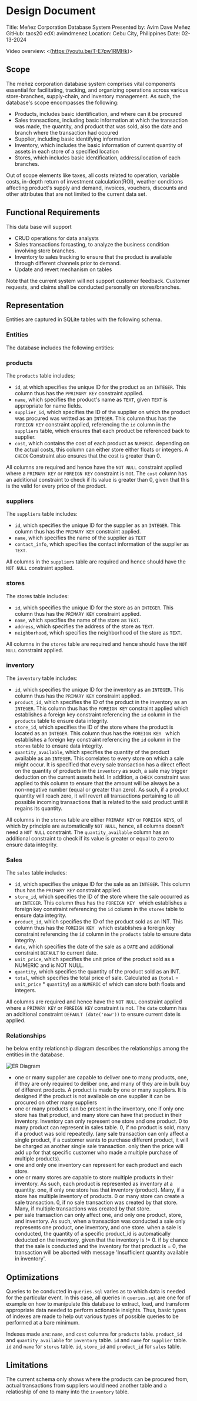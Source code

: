 # Design Document

Title: Meñez Corporation Database System
Presented by: Avim Dave Meñez
GitHub: tacs20
edX: avimdmenez
Location: Cebu City, Philippines
Date: 02-13-2024

Video overview: <(https://youtu.be/T-E7pw1RMHk)>

## Scope

The meñez corporation database system comprises vital components essential for facilitating, tracking, and organizing operations across various store-branches, supply-chain, and inventory management. As such, the database's scope encompasses the following:

* Products, includes basic identification, and where can it be procured
* Sales transactions, including basic information at which the transaction was made, the quantity, and product that was sold, also the date and branch where the transaction had occured
* Supplier, including basic identifying information
* Inventory, which includes the basic information of current quantity of assets in each store of a specified location
* Stores, which includes basic identification, address/location of each branches.

Out of scope elements like taxes, all costs related to operation, variable costs, in-depth return of investment calculation(ROI), weather conditions affecting product's supply and demand, invoices, vouchers, discounts and other attributes that are not limited to the current data set.

## Functional Requirements

This data base will support

* CRUD operations for data analysts
* Sales transactions forcasting, to analyze the business condition involving store branches.
* Inventory to sales tracking to ensure that the product is available through different channels prior to demand.
* Update and revert mechanism on tables

Note that the current system will not support customer feedback. Customer requests, and claims shall be conducted personally on stores/branches.

## Representation

Entities are captured in SQLite tables with the following schema.

### Entities
The database includes the following entities:

### products
The `products` table includes;
* `id`, at which specifies the unique ID for the product as an `INTEGER`. This column thus has the `PPRIMARY KEY` constraint applied.
* `name`, which specifies the product's name as `TEXT`, given `TEXT` is appropriate for name fields.
* `supplier_id`, which specifies the ID of the supplier on which the product was procured was writted as an `INTEGER`. This column thus has the `FOREIGN KEY` constraint applied, referencing the `id` column in the `suppliers` table, which ensures that each product be referenced back to supplier.
* `cost`, which contains the cost of each product as `NUMERIC`. depending on the actual costs, this column can either store either floats or integers. A `CHECK` Constraint also ensures that the cost is greater than 0.

All columns are required and hence have the `NOT NULL` constraint applied where a `PRIMARY KEY` or `FOREIGN KEY` constraint is not. The `cost` column has an additional constraint to check if its value is greater than 0, given that this is the valid for every price of the product.

### suppliers
The `suppliers` table includes:
* `id`, which specifies the unique ID for the supplier as an `INTEGER`. This column thus has the `PRIMARY KEY` constraint applied.
* `name`, which specifies the name of the supplier as `TEXT`
* `contact_info`, which specifies the contact information of the supplier as `TEXT`.

All columns in the `suppliers` table are required and hence should have the `NOT NULL` constraint applied.

### stores
The stores table includes:

* `id`, which specifies the unique ID for the store as an `INTEGER`. This column thus has the `PRIMARY KEY` constraint applied.
* `name`, which specifies the name of the store as `TEXT`.
* `address`, which specifies the address of the store as `TEXT`.
* `neighborhood`, which specifies the neighborhood of the store as `TEXT`.

All columns in the `stores` table are required and hence should have the `NOT NULL` constraint applied.

### inventory
The `inventory` table includes:

* `id`, which specifies the unique ID for the inventory as an `INTEGER`. This column thus has the `PRIMARY KEY` constraint applied.
* `product_id`, which specifies the ID of the product in the inventory as an `INTEGER`. This column thus has the `FOREIGN KEY` constraint applied which establishes a foreign key constraint referencing the `id` column in the `products` table to ensure data integrity.
* `store_id`, which specifies the ID of the store where the product is located as an `INTEGER`. This column thus has the `FOREIGN KEY ` which establishes a foreign key constraint referencing the `id` column in the `stores` table to ensure data integrity.
* `quantity_available`, which specifies the quantity of the product available as an `INTEGER`. This correlates to every store on which a sale might occur. It is specified that every sale transaction has a direct effect on the quantity of products in the `inventory` as such, a sale may trigger deduction on the current assets held. In addition, a `CHECK` constraint was applied to this column to ensure that the amount will be always be a non-negative number (equal or greater than zero). As such, if a product quantity will reach zero, it will revert all transactions pertaining to all possible incoming transactions that is related to the said product until it regains its quantity.

All columns in the `stores` table are either `PRIMARY KEY` or `FOREIGN KEYS`, of which by principle are automatically `NOT NULL`, hence, all columns doesn't need a `NOT NULL` constraint. The `quantity_available` column has an additional constraint to check if its value is greater or equal to zero to ensure data integrity.

### Sales
The `sales` table includes:

*  `id`, which specifies the unique ID for the sale as an `INTEGER`. This column thus has the `PRIMARY KEY` constraint applied.
* `store_id`, which specifies the ID of the store where the sale occurred as an `INTEGER`. This column thus has the `FOREIGN KEY ` which establishes a foreign key constraint referencing the `id` column in the `stores` table to ensure data integrity.
* `product_id`, which specifies the ID of the product sold as an INT. This column thus has the `FOREIGN KEY ` which establishes a foreign key constraint referencing the `id` column in the `products` table to ensure data integrity.
* `date`, which specifies the date of the sale as a `DATE` and additional constraint `DEFAULT` to current date.
* `unit_price`, which specifies the unit price of the product sold as a NUMERIC and is NOT NULL.
* `quantity`, which specifies the quantity of the product sold as an INT.
* `total`, which specifies the total price of sale. Calculated as (`total` = `unit_price` * `quantity`) as a `NUMERIC` of which can store both floats and integers.

All columns are required and hence have the `NOT NULL` constraint applied where a `PRIMARY KEY` or `FOREIGN KEY` constraint is not. The `date` column has an additional constraint `DEFAULT (date('now'))` to ensure current date is applied.


### Relationships

he below entity relationship diagram describes the relationships among the entities in the database.

![ER Diagram](Diagram.png)

* one or many supplier are capable to deliver one to many products, one, if they are only required to deliber one, and many of they are in bulk buy of different products. A product is made by one or many suppliers. It is designed if the product is not available on one supplier it can be procured on other many suppliers
* one or many products can be present in the inventory, one if only one store has that product, and many store can have that product in their inventory. Inventory can only represent one store and one product.
0 to many product can represent in sales table. 0, if no product is sold, many if a product was sold repeatedly. (any sale transaction can only affect a single product, if a customer wants to purchase different product, it will be charged as another single sale transaction. only then the price will add up for that specific customer who made a multiple purchase of multiple products).
* one and only one inventory can represent for each product and each store.
* one or many stores are capable to store multiple products in their inventory. As such, each product is represented as inventory at a quantity.
one, if only one store has that inventory (product). Many, if a store has multiple inventory of products. 0 or many store can create a sale transaction. 0, if no sale transaction was created by that store. Many, if multiple transactions was created by that store.
* per sale transaction can only affect one, and only one product, store, and inventory. As such, when a transaction was conducted a sale only represents one product, one inventory, and one store.
when a sale is conducted, the quantity of a specific product_id is automatically deducted on the inventory, given that the inventory is != 0.
if by chance that the sale is conducted and the inventory for that product is = 0, the transaction will be aborted with message 'Insufficient quantity available in inventory'.

## Optimizations

Queries to be conducted in `queries.sql` varies as to which data is needed for the particular event. In this case, all queries in `queries.sql` are one for of example on how to manipulate this database to extract, load, and transform appropriate data needed to perform actionable insights.
Thus, basic types of indexes are made to help out various types of possible queries to be performed at a bare minimum.

Indexes made are: `name`, and `cost` columns for `products` table.
                  `product_id` and `quantity_available` for `inventory` table.
                  `id` and `name` for `supplier` table.
                  `id` and `name` for `stores` table.
                  `id`, `store_id` and `product_id` for `sales` table.


## Limitations

The current schema only shows where the products can be procured from, actual transactions from suppliers would need another table and a relatioship of one to many into the `inventory` table.
